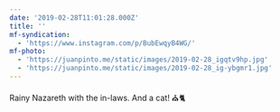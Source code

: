 ```yaml
---
date: '2019-02-28T11:01:28.000Z'
title: ''
mf-syndication:
  - 'https://www.instagram.com/p/BubEwqyB4WG/'
mf-photo:
  - 'https://juanpinto.me/static/images/2019-02-28_igqtv9hp.jpg'
  - 'https://juanpinto.me/static/images/2019-02-28_ig-ybgmr1.jpg'
---
```

Rainy Nazareth with the in-laws. And a cat! ⛪️🐈
